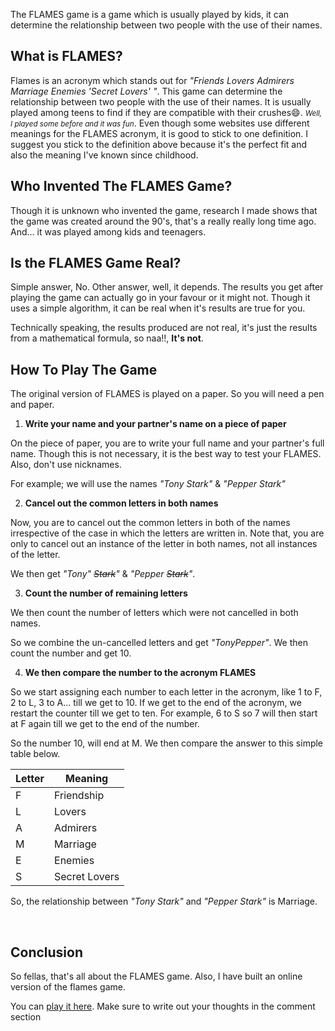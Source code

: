 
<p class="intro">
    The FLAMES game is a game which is usually played by kids, it can determine the relationship between two people with the use of their names.
</p>


## What is FLAMES?

Flames is an acronym which stands out for _"Friends Lovers Admirers Marriage Enemies 'Secret Lovers' "_. This game can determine the relationship between two people with the use of their names. It is usually played among teens to find if they are compatible with their crushes😄. <small><i>Well, I played some before and it was fun</i></small>. Even though some websites use different meanings for the FLAMES acronym, it is good to stick to one definition. I suggest you stick to the definition above because it's the perfect fit and also the meaning I've known since childhood.

## Who Invented The FLAMES Game?

Though it is unknown who invented the game, research I made shows that the game was created around the 90's, that's a really really long time ago. And... it was played among kids and teenagers.

## Is the FLAMES Game Real?

Simple answer, No. Other answer, well, it depends. The results you get after playing the game can actually go in your favour or it might not. Though it uses a simple algorithm, it can be real when it's results are true for you.

Technically speaking, the results produced are not real, it's just the results from a mathematical formula, so naa!!, __It's not__.

## How To Play The Game

The original version of FLAMES is played on a paper. So you will need a pen and paper.

1. __Write your name and your partner's name on a piece of paper__

  On the piece of paper, you are to write your full name and your partner's full name. Though this is not necessary, it is the best way to test your FLAMES. Also, don't use nicknames.

  For example; we will use the names _"Tony Stark"_ & _"Pepper Stark"_

  

2. __Cancel out the common letters in both names__

  Now, you are to cancel out the common letters in both of the names irrespective of the case in which the letters are written in. Note that, you are only to cancel out an instance of the letter in both names, not all instances of the letter.

  We then get <i>"Tony" <del>Stark</del>"</i> & <i>"Pepper <del>Stark</del>"</i>.

3. __Count  the number of remaining letters__

  We then count the number of letters which were not cancelled in both names.

  So we combine the un-cancelled letters and get _"TonyPepper"_. We then count the number and get  10.

4. __We then compare the number to the acronym FLAMES__

So we start assigning each number to each letter in the acronym, like 1 to F, 2 to L, 3 to A... till we get to 10. If we get to the end of the acronym, we restart the counter till we get to ten. For example, 6 to S so 7 will then start at F again till we get to the end of the number.

So the number 10, will end at M. We then compare the answer to this simple table below.

| Letter | Meaning       |
| ----- | -------------  |
| F      | Friendship    |
| L      | Lovers        |
| A      | Admirers      |
| M      | Marriage      |
| E      | Enemies       |
| S      | Secret Lovers |



So, the relationship between _"Tony Stark"_ and _"Pepper Stark"_ is Marriage.

​	

## Conclusion

So fellas, that's all about the FLAMES game. Also, I have built an online version of the flames game.

You can [play it here](https://flames-game.netlify.app/). Make sure to write out your thoughts in the comment section
